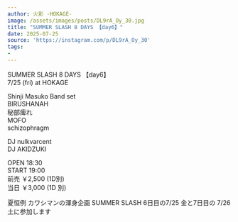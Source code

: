 ```yaml
---
author: 火影 -HOKAGE-
image: /assets/images/posts/DL9rA_Oy_30.jpg
title: "SUMMER SLASH 8 DAYS 【day6】"
date: 2025-07-25
source: 'https://instagram.com/p/DL9rA_Oy_30'
tags:
- 
---
```

SUMMER SLASH 8 DAYS 【day6】<br>
7/25 (fri) at HOKAGE

Shinji Masuko Band set<br>
BIRUSHANAH<br>
秘部痺れ<br>
MOFO<br>
schizophragm

DJ nulkvarcent<br>
DJ AKIDZUKI

OPEN  18:30<br>
START 19:00<br>
前売 ￥2,500 (1D別)<br>
当日 ￥3,000 (1D 別)

夏恒例 カワシマンの渾身企画 SUMMER SLASH 6日目の7/25 金と7日目の 7/26 土に参加します